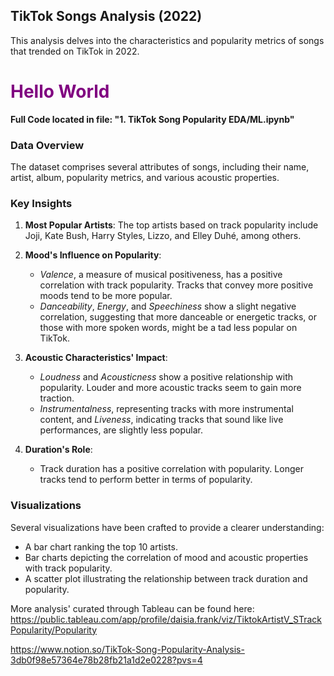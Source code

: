

## TikTok Songs Analysis (2022)

This analysis delves into the characteristics and popularity metrics of songs that trended on TikTok in 2022.

  <h1 style="color:purple;">Hello World</h1>

**Full Code located in file: "1. TikTok Song Popularity EDA/ML.ipynb"**

### Data Overview

The dataset comprises several attributes of songs, including their name, artist, album, popularity metrics, and various acoustic properties.

### Key Insights

1. **Most Popular Artists**: The top artists based on track popularity include Joji, Kate Bush, Harry Styles, Lizzo, and Elley Duhé, among others.

2. **Mood's Influence on Popularity**:
    - *Valence*, a measure of musical positiveness, has a positive correlation with track popularity. Tracks that convey more positive moods tend to be more popular.
    - *Danceability*, *Energy*, and *Speechiness* show a slight negative correlation, suggesting that more danceable or energetic tracks, or those with more spoken words, might be a tad less popular on TikTok.

3. **Acoustic Characteristics' Impact**:
    - *Loudness* and *Acousticness* show a positive relationship with popularity. Louder and more acoustic tracks seem to gain more traction.
    - *Instrumentalness*, representing tracks with more instrumental content, and *Liveness*, indicating tracks that sound like live performances, are slightly less popular.

4. **Duration's Role**:
    - Track duration has a positive correlation with popularity. Longer tracks tend to perform better in terms of popularity.

### Visualizations

Several visualizations have been crafted to provide a clearer understanding:
- A bar chart ranking the top 10 artists.
- Bar charts depicting the correlation of mood and acoustic properties with track popularity.
- A scatter plot illustrating the relationship between track duration and popularity.


More analysis' curated through Tableau can be found here: https://public.tableau.com/app/profile/daisia.frank/viz/TiktokArtistV_STrackPopularity/Popularity

https://www.notion.so/TikTok-Song-Popularity-Analysis-3db0f98e57364e78b28fb21a1d2e0228?pvs=4
